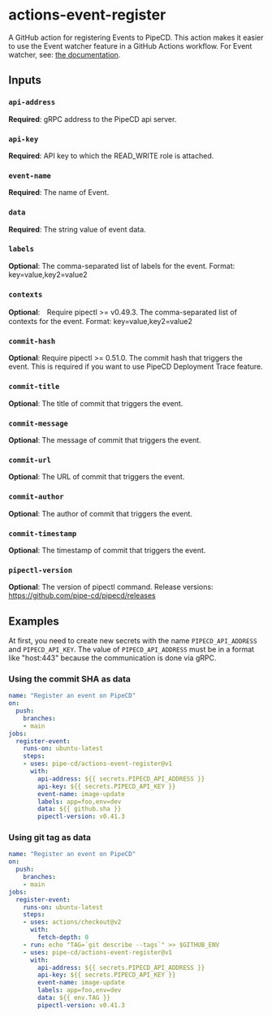 # actions-event-register
A GitHub action for registering Events to PipeCD. This action makes it easier to use the Event watcher feature in a GitHub Actions workflow.
For Event watcher, see: [the documentation](https://pipecd.dev/docs/user-guide/event-watcher).

## Inputs

### `api-address`

**Required**: gRPC address to the PipeCD api server.

### `api-key`

**Required**: API key to which the READ_WRITE role is attached.

### `event-name`

**Required**: The name of Event.

### `data`

**Required**: The string value of event data.

### `labels`

**Optional**: The comma-separated list of labels for the event. Format: key=value,key2=value2

### `contexts`

**Optional**:　Require pipectl >= v0.49.3. The comma-separated list of contexts for the event. Format: key=value,key2=value2

### `commit-hash`

**Optional**: Require pipectl >= 0.51.0. The commit hash that triggers the event. This is required if you want to use PipeCD Deployment Trace feature.

### `commit-title`

**Optional**: The title of commit that triggers the event.

### `commit-message`

**Optional**: The message of commit that triggers the event.

### `commit-url`

**Optional**: The URL of commit that triggers the event.

### `commit-author`

**Optional**: The author of commit that triggers the event.

### `commit-timestamp`

**Optional**: The timestamp of commit that triggers the event.

### `pipectl-version`

**Optional**: The version of pipectl command. Release versions: https://github.com/pipe-cd/pipecd/releases

## Examples
At first, you need to create new secrets with the name `PIPECD_API_ADDRESS` and `PIPECD_API_KEY`.
The value of `PIPECD_API_ADDRESS` must be in a format like "host:443" because the communication is done via gRPC.

### Using the commit SHA as data

```yaml
name: "Register an event on PipeCD"
on:
  push:
    branches:
    - main
jobs:
  register-event:
    runs-on: ubuntu-latest
    steps:
    - uses: pipe-cd/actions-event-register@v1
      with:
        api-address: ${{ secrets.PIPECD_API_ADDRESS }}
        api-key: ${{ secrets.PIPECD_API_KEY }}
        event-name: image-update
        labels: app=foo,env=dev
        data: ${{ github.sha }}
        pipectl-version: v0.41.3
```

### Using git tag as data

```yaml
name: "Register an event on PipeCD"
on:
  push:
    branches:
    - main
jobs:
  register-event:
    runs-on: ubuntu-latest
    steps:
    - uses: actions/checkout@v2
      with:
        fetch-depth: 0
    - run: echo "TAG=`git describe --tags`" >> $GITHUB_ENV
    - uses: pipe-cd/actions-event-register@v1
      with:
        api-address: ${{ secrets.PIPECD_API_ADDRESS }}
        api-key: ${{ secrets.PIPECD_API_KEY }}
        event-name: image-update
        labels: app=foo,env=dev
        data: ${{ env.TAG }}
        pipectl-version: v0.41.3
```

